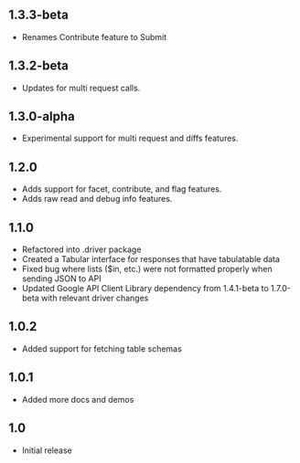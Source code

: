 ## 1.3.3-beta

 * Renames Contribute feature to Submit

## 1.3.2-beta

 * Updates for multi request calls.

## 1.3.0-alpha

 * Experimental support for multi request and diffs features.

## 1.2.0

 * Adds support for facet, contribute, and flag features.
 * Adds raw read and debug info features.

## 1.1.0

 * Refactored into .driver package
 * Created a Tabular interface for responses that have tabulatable data
 * Fixed bug where lists ($in, etc.) were not formatted properly when sending JSON to API
 * Updated Google API Client Library dependency from 1.4.1-beta to 1.7.0-beta with relevant driver changes

## 1.0.2

 * Added support for fetching table schemas

## 1.0.1

 * Added more docs and demos

## 1.0

 * Initial release
